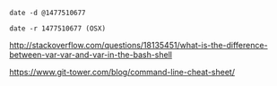 ```
date -d @1477510677

date -r 1477510677 (OSX)
```
http://stackoverflow.com/questions/18135451/what-is-the-difference-between-var-var-and-var-in-the-bash-shell

https://www.git-tower.com/blog/command-line-cheat-sheet/
